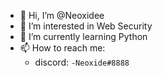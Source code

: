- 👋 Hi, I’m @Neoxidee
- 👀 I’m interested in Web Security
- 🌱 I’m currently learning Python
- 📫 How to reach me: 
  - discord: `-Neoxide#8888`

<!---
Neoxidee/Neoxidee is a ✨ special ✨ repository because its `README.md` (this file) appears on your GitHub profile.
You can click the Preview link to take a look at your changes.
--->
